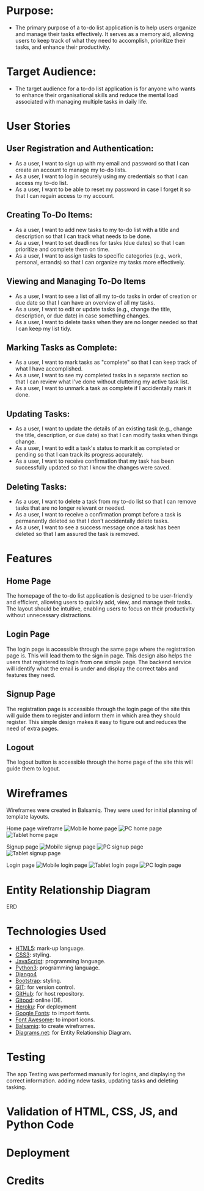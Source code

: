 # Purpose:
- The primary purpose of a to-do list application is to help users organize and manage their tasks effectively. It serves as a memory aid, allowing users to keep track of what they need to accomplish, prioritize their tasks, and enhance their productivity. 

# Target Audience:
- The target audience for a to-do list application is for anyone who wants to enhance their organisational skills and reduce the mental load associated with managing multiple tasks in daily life.

# User Stories

## User Registration and Authentication:
- As a user, I want to sign up with my email and password so that I can create an account to manage my to-do lists.
- As a user, I want to log in securely using my credentials so that I can access my to-do list.
- As a user, I want to be able to reset my password in case I forget it so that I can regain access to my account.

## Creating To-Do Items:
- As a user, I want to add new tasks to my to-do list with a title and description so that I can track what needs to be done.
- As a user, I want to set deadlines for tasks (due dates) so that I can prioritize and complete them on time.
- As a user, I want to assign tasks to specific categories (e.g., work, personal, errands) so that I can organize my tasks more effectively.

## Viewing and Managing To-Do Items
- As a user, I want to see a list of all my to-do tasks in order of creation or due date so that I can have an overview of all my tasks.
- As a user, I want to edit or update tasks (e.g., change the title, description, or due date) in case something changes.
- As a user, I want to delete tasks when they are no longer needed so that I can keep my list tidy.

## Marking Tasks as Complete:
- As a user, I want to mark tasks as "complete" so that I can keep track of what I have accomplished.
- As a user, I want to see my completed tasks in a separate section so that I can review what I’ve done without cluttering my active task list.
- As a user, I want to unmark a task as complete if I accidentally mark it done.

## Updating Tasks:
- As a user, I want to update the details of an existing task (e.g., change the title, description, or due date) so that I can modify tasks when things change.
- As a user, I want to edit a task's status to mark it as completed or pending so that I can track its progress accurately.
- As a user, I want to receive confirmation that my task has been successfully updated so that I know the changes were saved.

## Deleting Tasks:
- As a user, I want to delete a task from my to-do list so that I can remove tasks that are no longer relevant or needed.
- As a user, I want to receive a confirmation prompt before a task is permanently deleted so that I don’t accidentally delete tasks.
- As a user, I want to see a success message once a task has been deleted so that I am assured the task is removed.

# Features

## Home Page
The homepage of the to-do list application is designed to be user-friendly and efficient, allowing users to quickly add, view, and manage their tasks. The layout should be intuitive, enabling users to focus on their productivity without unnecessary distractions.
## Login Page
The login page is accessible through the same page where the registration page is. This will lead them to the sign in page. This design also helps the users that registered to login from one simple page. The backend service will identify what the email is under and display the correct tabs and features they need.
## Signup Page
The registration page is accessible through the login page of the site this will guide them to register and inform them in which area they should register. This simple design makes it easy to figure out and reduces the need of extra pages.
## Logout
The logout button is accessible through the home page of the site this will guide them to logout. 

# Wireframes

Wireframes were created in Balsamiq. They were used for initial planning of template layouts.

Home page wireframe
![Mobile home page](./wireframes/mobile1.png)
![PC home page](./wireframes/pc1.png)
![Tablet home page](./wireframes/tablet1.png)

Signup page
![Mobile signup page](./wireframes/mobile3.png)
![PC signup page](./wireframes/pc3.png)
![Tablet signup page](./wireframes/tablet2.png)

Login page
![Mobile login page](./wireframes/mobile2.png)
![Tablet login page](./wireframes/tablet3.png)
![PC login page](./wireframes/pc2.png)

# Entity Relationship Diagram
ERD


# Technologies Used

- [HTML5](https://www.w3schools.com/html/): mark-up language.
- [CSS3](https://www.w3schools.com/css/): styling.
- [JavaScript](https://www.javascript.com/): programming language.
- [Python3](https://www.python.org/): programming language.
- [Django4](https://www.djangoproject.com/) 
- [Bootstrap](https://getbootstrap.com/): styling.
- [GIT](https://git-scm.com/): for version control.
- [GitHub](https://github.com/users/Ahmed109-eng/projects/2/views/1): for host repository.
- [Gitpod](https://www.gitpod.io/): online IDE.
- [Heroku](https://verify.salesforce.com/v1/verify/): For deployment
- [Google Fonts](): to import fonts.
- [Font Awesome](): to import icons.
- [Balsamiq](): to create wireframes.
- [Diagrams.net](): for Entity Relationship Diagram.


# Testing 
The app Testing was performed manually for logins, and displaying the correct information. adding ndew tasks, updating tasks and deleting tasking.

# Validation of HTML, CSS, JS, and Python Code


# Deployment

# Credits
